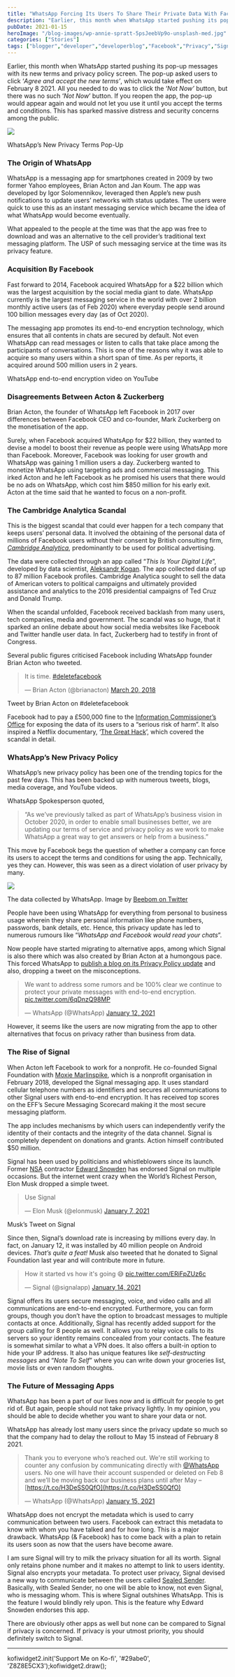 ```yaml
---
title: "WhatsApp Forcing Its Users To Share Their Private Data With Facebook Sparking Privacy Concerns"
description: "Earlier, this month when WhatsApp started pushing its pop-up messages with its new terms and privacy policy screen. The pop-up asked users to click ‘Agree and accept the new terms’, which would take effect on February 8 2021. All you needed to do was to click the ‘Not Now’ button, but there was no such [&hellip;]"
pubDate: 2021-01-15
heroImage: "/blog-images/wp-annie-spratt-5psJeebVp9o-unsplash-med.jpg"
categories: ["Stories"]
tags: ["blogger","developer","developerblog","Facebook","Privacy","Signal","thedeveloperstory","WhatsApp","writer"]
---
```


Earlier, this month when WhatsApp started pushing its pop-up messages with its new terms and privacy policy screen. The pop-up asked users to click ‘_Agree and accept the new terms’_, which would take effect on February 8 2021. All you needed to do was to click the ‘_Not Now’_ button, but there was no such ‘_Not Now_’ button. If you reopen the app, the pop-up would appear again and would not let you use it until you accept the terms and conditions. This has sparked massive distress and security concerns among the public.

![](https://thedeveloperstory.com/wp-content/uploads/2021/07/whatsapp-privacy-policy-621x1024.jpg)

WhatsApp’s New Privacy Terms Pop-Up

### The Origin of WhatsApp

WhatsApp is a messaging app for smartphones created in 2009 by two former Yahoo employees, Brian Acton and Jan Koum. The app was developed by Igor Solomennikov, leveraged then Apple’s new push notifications to update users’ networks with status updates. The users were quick to use this as an instant messaging service which became the idea of what WhatsApp would become eventually. 

What appealed to the people at the time was that the app was free to download and was an alternative to the cell provider’s traditional text messaging platform. The USP of such messaging service at the time was its privacy feature. 

### Acquisition By Facebook

Fast forward to 2014, Facebook acquired WhatsApp for a $22 billion which was the largest acquisition by the social media giant to date. WhatsApp currently is the largest messaging service in the world with over 2 billion monthly active users (as of Feb 2020) where everyday people send around 100 billion messages every day (as of Oct 2020). 

The messaging app promotes its end-to-end encryption technology, which ensures that all contents in chats are secured by default. Not even WhatsApp can read messages or listen to calls that take place among the participants of conversations. This is one of the reasons why it was able to acquire so many users within a short span of time. As per reports, it acquired around 500 million users in 2 years.

WhatsApp end-to-end encryption video on YouTube

### Disagreements Between Acton & Zuckerberg

Brian Acton, the founder of WhatsApp left Facebook in 2017 over differences between Facebook CEO and co-founder, Mark Zuckerberg on the monetisation of the app. 

Surely, when Facebook acquired WhatsApp for $22 billion, they wanted to devise a model to boost their revenue as people were using WhatsApp more than Facebook. Moreover, Facebook was looking for user growth and WhatsApp was gaining 1 million users a day. Zuckerberg wanted to monetize WhatsApp using targeting ads and commercial messaging. This irked Acton and he left Facebook as he promised his users that there would be no ads on WhatsApp, which cost him $850 million for his early exit. Acton at the time said that he wanted to focus on a non-profit.

### The Cambridge Analytica Scandal

This is the biggest scandal that could ever happen for a tech company that keeps users’ personal data. It involved the obtaining of the personal data of millions of Facebook users without their consent by British consulting firm, [_Cambridge Analytica_](https://en.wikipedia.org/wiki/Cambridge_Analytica), predominantly to be used for political advertising. 

The data were collected through an app called “_This Is Your Digital Life_”, developed by data scientist, [Aleksandr Kogan](https://en.wikipedia.org/wiki/Aleksandr_Kogan). The app collected data of up to 87 million Facebook profiles. Cambridge Analytica sought to sell the data of American voters to political campaigns and ultimately provided assistance and analytics to the 2016 presidential campaigns of Ted Cruz and Donald Trump.

When the scandal unfolded, Facebook received backlash from many users, tech companies, media and government. The scandal was so huge, that it sparked an online debate about how social media websites like Facebook and Twitter handle user data. In fact, Zuckerberg had to testify in front of Congress. 

Several public figures criticised Facebook including WhatsApp founder Brian Acton who tweeted.

> It is time. [#deletefacebook](https://twitter.com/hashtag/deletefacebook?src=hash&ref_src=twsrc%5Etfw)
> 
> — Brian Acton (@brianacton) [March 20, 2018](https://twitter.com/brianacton/status/976231995846963201?ref_src=twsrc%5Etfw)

Tweet by Brian Acton on #deletefacebook

Facebook had to pay a £500,000 fine to the [Information Commissioner’s Office](https://en.wikipedia.org/wiki/Information_Commissioner%27s_Office) for exposing the data of its users to a “serious risk of harm”. It also inspired a Netflix documentary, ‘[The Great Hack](https://www.netflix.com/in/title/80117542)’, which covered the scandal in detail.

### WhatsApp’s New Privacy Policy 

WhatsApp’s new privacy policy has been one of the trending topics for the past few days. This has been backed up with numerous tweets, blogs, media coverage, and YouTube videos. 

WhatsApp Spokesperson quoted,

> “As we’ve previously talked as part of WhatsApp’s business vision in October 2020, in order to enable small businesses better, we are updating our terms of service and privacy policy as we work to make WhatsApp a great way to get answers or help from a business.”

This move by Facebook begs the question of whether a company can force its users to accept the terms and conditions for using the app. Technically, yes they can. However, this was seen as a direct violation of user privacy by many.

![](https://thedeveloperstory.com/wp-content/uploads/2021/07/beebom-1024x576.jpeg)

The data collected by WhatsApp. Image by [Beebom on Twitter](https://twitter.com/beebomco/status/1347458179878121472)

People have been using WhatsApp for everything from personal to business usage wherein they share personal information like phone numbers, passwords, bank details, etc. Hence, this privacy update has led to numerous rumours like “_WhatsApp and Facebook would read your chats_”. 

Now people have started migrating to alternative apps, among which Signal is also there which was also created by Brian Acton at a humongous pace. This forced WhatsApp to [publish a blog on its Privacy Policy update](https://faq.whatsapp.com/general/security-and-privacy/answering-your-questions-about-whatsapps-privacy-policy) and also, dropping a tweet on the misconceptions.

> We want to address some rumors and be 100% clear we continue to protect your private messages with end-to-end encryption. [pic.twitter.com/6qDnzQ98MP](https://t.co/6qDnzQ98MP)
> 
> — WhatsApp (@WhatsApp) [January 12, 2021](https://twitter.com/WhatsApp/status/1348839600333049857?ref_src=twsrc%5Etfw)

However, it seems like the users are now migrating from the app to other alternatives that focus on privacy rather than business from data.

### The Rise of Signal

When Acton left Facebook to work for a nonprofit. He co-founded Signal Foundation with [Moxie Marlinspike](https://twitter.com/moxie), which is a nonprofit organisation in February 2018, developed the Signal messaging app. It uses standard cellular telephone numbers as identifiers and secures all communications to other Signal users with end-to-end encryption. It has received top scores on the EFF’s Secure Messaging Scorecard making it the most secure messaging platform.

The app includes mechanisms by which users can independently verify the identity of their contacts and the integrity of the data channel. Signal is completely dependent on donations and grants. Action himself contributed $50 million.

Signal has been used by politicians and whistleblowers since its launch. Former [NSA](https://en.wikipedia.org/wiki/NSA) contractor [Edward Snowden](https://en.wikipedia.org/wiki/Edward_Snowden) has endorsed Signal on multiple occasions. But the internet went crazy when the World’s Richest Person, Elon Musk dropped a simple tweet. 

> Use Signal
> 
> — Elon Musk (@elonmusk) [January 7, 2021](https://twitter.com/elonmusk/status/1347165127036977153?ref_src=twsrc%5Etfw)

Musk’s Tweet on Signal

Since then, Signal’s download rate is increasing by millions every day. In fact, on January 12, it was installed by 40 million people on Android devices. _That’s quite a feat!_ Musk also tweeted that he donated to Signal Foundation last year and will contribute more in future.

> How it started vs how it's going 😅 [pic.twitter.com/ERiFpZUz6c](https://t.co/ERiFpZUz6c)
> 
> — Signal (@signalapp) [January 14, 2021](https://twitter.com/signalapp/status/1349577579091566592?ref_src=twsrc%5Etfw)

Signal offers its users secure messaging, voice, and video calls and all communications are end-to-end encrypted. Furthermore, you can form groups, though you don’t have the option to broadcast messages to multiple contacts at once. Additionally, Signal has recently added support for the group calling for 8 people as well. It allows you to relay voice calls to its servers so your identity remains concealed from your contacts. The feature is somewhat similar to what a VPN does. It also offers a built-in option to hide your IP address. It also has unique features like _self-destructing messages_ and “_Note To Self_” where you can write down your groceries list, movie lists or even random thoughts.

### The Future of Messaging Apps

WhatsApp has been a part of our lives now and is difficult for people to get rid of. But again, people should not take privacy lightly. In my opinion, you should be able to decide whether you want to share your data or not. 

WhatsApp has already lost many users since the privacy update so much so that the company had to delay the rollout to May 15 instead of February 8 2021. 

> Thank you to everyone who’s reached out. We're still working to counter any confusion by communicating directly with [@WhatsApp](https://twitter.com/WhatsApp?ref_src=twsrc%5Etfw) users. No one will have their account suspended or deleted on Feb 8 and we’ll be moving back our business plans until after May – [https://t.co/H3DeSS0QfO](https://t.co/H3DeSS0QfO)
> 
> — WhatsApp (@WhatsApp) [January 15, 2021](https://twitter.com/WhatsApp/status/1350166558862053377?ref_src=twsrc%5Etfw)

WhatsApp does not encrypt the metadata which is used to carry communication between two users. Facebook can extract this metadata to know with whom you have talked and for how long. This is a major drawback. WhatsApp (& Facebook) has to come back with a plan to retain its users soon as now that the users have become aware.

I am sure Signal will try to milk the privacy situation for all its worth. Signal only retains phone number and it makes no attempt to link to users identity. Signal also encrypts your metadata. To protect user privacy, Signal devised a new way to communicate between the users called [Sealed Sender](https://signal.org/blog/sealed-sender/). Basically, with Sealed Sender, no one will be able to know, not even Signal, who is messaging whom. This is where Signal outshines WhatsApp. This is the feature I would blindly rely upon. This is the feature why Edward Snowden endorses this app. 

There are obviously other apps as well but none can be compared to Signal if privacy is concerned. If privacy is your utmost priority, you should definitely switch to Signal.

* * *

kofiwidget2.init('Support Me on Ko-fi', '#29abe0', 'Z8Z8E5CX3');kofiwidget2.draw();
